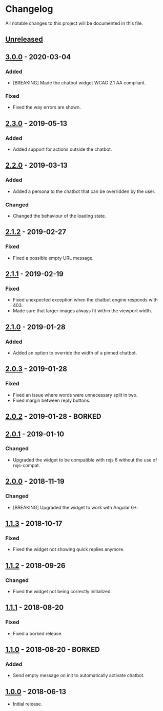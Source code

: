 # Changelog

All notable changes to this project will be documented in this file.

## [Unreleased]
<!--
"### Added" for new features.
"### Changed" for changes in existing functionality.
"### Deprecated" for soon-to-be removed features.
"### Removed" for now removed features.
"### Fixed" for any bug fixes.
"### Security" in case of vulnerabilities.
-->


## [3.0.0] - 2020-03-04

### Added
- [BREAKING] Made the chatbot widget WCAG 2.1 AA compliant.

### Fixed
- Fixed the way errors are shown.


## [2.3.0] - 2019-05-13

### Added
- Added support for actions outside the chatbot.


## [2.2.0] - 2019-03-13

### Added
- Added a persona to the chatbot that can be overridden by the user.

### Changed
- Changed the behaviour of the loading state.


## [2.1.2] - 2019-02-27

### Fixed
- Fixed a possible empty URL message.


## [2.1.1] - 2019-02-19

### Fixed
- Fixed unexpected exception when the chatbot engine responds with 403.
- Made sure that larger images always fit within the viewport width.


## [2.1.0] - 2019-01-28

### Added
- Added an option to override the width of a pinned chatbot.


## [2.0.3] - 2019-01-28

### Fixed
- Fixed an issue where words were unnecessary split in two.
- Fixed margin between reply buttons.


## [2.0.2] - 2019-01-28 - BORKED


## [2.0.1] - 2019-01-10

### Changed
- Upgraded the widget to be compatible with rxjs 6 without the use of rxjs-compat.


## [2.0.0] - 2018-11-19

### Changed
- [BREAKING] Upgraded the widget to work with Angular 6+.


## [1.1.3] - 2018-10-17

### Fixed
- Fixed the widget not showing quick replies anymore.


## [1.1.2] - 2018-09-26

### Changed
- Fixed the widget not being correctly initialized.


## [1.1.1] - 2018-08-20

### Fixed
- Fixed a borked release.


## [1.1.0] - 2018-08-20 - BORKED

### Added
- Send empty message on init to automatically activate chatbot.


## [1.0.0] - 2018-06-13
- Initial release.


[Unreleased]: https://github.com/digipolisantwerp/chatbot_widget_angular/compare/v3.0.0...HEAD
[3.0.0]: https://github.com/digipolisantwerp/chatbot_widget_angular/compare/v2.3.0...v3.0.0
[2.3.0]: https://github.com/digipolisantwerp/chatbot_widget_angular/compare/v2.2.0...v2.3.0
[2.2.0]: https://github.com/digipolisantwerp/chatbot_widget_angular/compare/v2.1.2...v2.2.0
[2.1.2]: https://github.com/digipolisantwerp/chatbot_widget_angular/compare/v2.1.1...v2.1.2
[2.1.1]: https://github.com/digipolisantwerp/chatbot_widget_angular/compare/v2.1.0...v2.1.1
[2.1.0]: https://github.com/digipolisantwerp/chatbot_widget_angular/compare/v2.0.3...v2.1.0
[2.0.3]: https://github.com/digipolisantwerp/chatbot_widget_angular/compare/v2.0.2...v2.0.3
[2.0.2]: https://github.com/digipolisantwerp/chatbot_widget_angular/compare/v2.0.1...v2.0.2
[2.0.1]: https://github.com/digipolisantwerp/chatbot_widget_angular/compare/v2.0.0...v2.0.1
[2.0.0]: https://github.com/digipolisantwerp/chatbot_widget_angular/compare/v1.1.3...v2.0.0
[1.1.3]: https://github.com/digipolisantwerp/chatbot_widget_angular/compare/v1.1.2...v1.1.3
[1.1.2]: https://github.com/digipolisantwerp/chatbot_widget_angular/compare/v1.1.1...v1.1.2
[1.1.1]: https://github.com/digipolisantwerp/chatbot_widget_angular/compare/v1.1.0...v1.1.1
[1.1.0]: https://github.com/digipolisantwerp/chatbot_widget_angular/compare/v1.0.0...v1.1.0
[1.0.0]: https://github.com/digipolisantwerp/chatbot_widget_angular/compare/v0.0.1...v1.0.0

